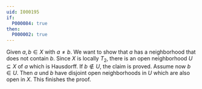 ```yaml
---
uid: I000195
if:
  P000084: true
then:
  P000002: true
---
```


Given $a,b\in X$ with $a\neq b$. We want to show that $a$ has a neighborhood that does not contain $b$. Since $X$ is locally $T_2$, there is an open neighborhood $U\subseteq X$ of $a$ which is Hausdorff. If $b\notin U$, the claim is proved. Assume now $b\in U$. Then $a$ und $b$ have disjoint open neighborhoods in $U$ which are also open in $X$. This finishes the proof.

